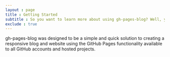 ```yaml
---
layout : page
title : Getting Started
subtitle : So you want to learn more about using gh-pages-blog? Well, you've come to the right place.
exclude : true
---
```


gh-pages-blog was designed to be a simple and quick solution to creating a responsive blog and website using the GitHub Pages functionality available to all GitHub accounts and hosted projects.

